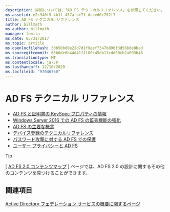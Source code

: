```yaml
---
description: 詳細については、「AD FS テクニカルリファレンス」を参照してください。
ms.assetid: e2c940f5-4b1f-457a-bc71-dcced0c752f7
title: AD FS テクニカル リファレンス
author: billmath
ms.author: billmath
manager: femila
ms.date: 05/31/2017
ms.topic: article
ms.openlocfilehash: 30b50b00e22d7d1f9eef7347b890f3d56b0e8bad
ms.sourcegitcommit: 65b6de6b44d41f1180c45db11cdd60cb2a093b46
ms.translationtype: MT
ms.contentlocale: ja-JP
ms.lasthandoff: 12/10/2020
ms.locfileid: "97046760"
---
```

# <a name="ad-fs-technical-reference"></a>AD FS テクニカル リファレンス


- [AD FS と証明書の KeySpec プロパティの情報](../ad-fs/technical-reference/AD-FS-and-KeySpec-Property.md)
- [Windows Server 2016 での AD FS の監査機能の強化](../ad-fs/technical-reference/auditing-enhancements-to-ad-fs-in-windows-server.md)
-   [AD FS の主要な概念](../ad-fs/technical-reference/Understanding-Key-AD-FS-Concepts.md)
-   [デバイス登録のテクニカルリファレンス](../ad-fs/technical-reference/Device-Registration-Technical-Reference.md)
-   [パスワード攻撃に対する AD FS での保護](../ad-fs/technical-reference/ad-fs-password-protection.md)
-   [ユーザー プライバシーと AD FS](../ad-fs/technical-reference/GDPR-and-AD-FS-Compliance.md)

> [!TIP]
> [ [AD FS 2.0 コンテンツマップ](https://support.microsoft.com/help/974408/availability-and-description-of-active-directory-federation-services-2) ] ページでは、AD FS 2.0 の設計に関するその他のコンテンツを見つけることができます。

## <a name="see-also"></a>関連項目

[Active Directory フェデレーション サービスの概要に関するページ](./ad-fs-overview.md)
